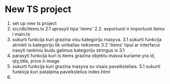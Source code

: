 # New TS project

1. set up new ts project
2. src/db/items.ts
   2.1 aprasyti tipa 'items'
   2.2. exportuoti ir importuoti items i main.ts
3. sukurti funkcija kuri grazina visu kategoriju masyva.
   3.1 sukurti funkcija atrinkti is kategoriju tik unikalias reiksmes
   3.2 'items' tipui ar interfacui irasyti rankiniu budu galimus kategoriju stringus is 3.1
4. parasyti funkcija kuri is items grazina objektu masva kuriame yra id, qty,title, price ir image
5. sukurti funkcija kuri grazina masyva su visais paveiksleliais.
   5.1 sukurti funkicja kuri patalpina paveikslelius index.html
6.
